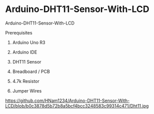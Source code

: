 # Arduino-DHT11-Sensor-With-LCD
Arduino-DHT11-Sensor-With-LCD


Prerequisites

1.  Arduino Uno R3 

2.  Arduino IDE

3.  DHT11 Sensor

4.  Breadboard / PCB

5.  4.7k Resistor

6.  Jumper Wires


https://github.com/HNam1234/Arduino-DHT11-Sensor-With-LCD/blob/b0c3878d5b72b8a5bcf4bcc3248583c99314c471/Dht11.jpg
